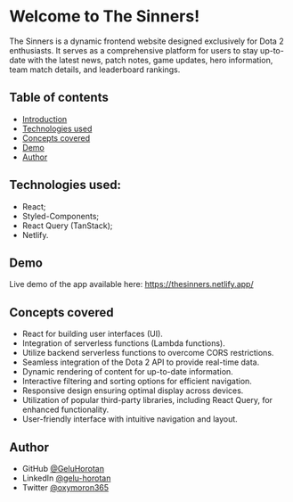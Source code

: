 # Welcome to The Sinners!

The Sinners is a dynamic frontend website designed exclusively for Dota 2 enthusiasts. It serves as a comprehensive platform for users to stay up-to-date with the latest news, patch notes, game updates, hero information, team match details, and leaderboard rankings.

## Table of contents

- [Introduction](#introduction)
- [Technologies used](#technologies-used)
- [Concepts covered](#concepts-covered)
- [Demo](#demo)
- [Author](#author)

## Technologies used:

* React;
* Styled-Components;
* React Query (TanStack);
* Netlify.

## Demo

Live demo of the app available here: https://thesinners.netlify.app/

## Concepts covered

* React for building user interfaces (UI).
* Integration of serverless functions (Lambda functions).
* Utilize backend serverless functions to overcome CORS restrictions.
* Seamless integration of the Dota 2 API to provide real-time data.
* Dynamic rendering of content for up-to-date information.
* Interactive filtering and sorting options for efficient navigation.
* Responsive design ensuring optimal display across devices.
* Utilization of popular third-party libraries, including React Query, for enhanced functionality.
* User-friendly interface with intuitive navigation and layout.

## Author

- GitHub [@GeluHorotan](https://github.com/GeluHorotan) 
- LinkedIn [@gelu-horotan](https://www.linkedin.com/in/gelu-horotan/)
- Twitter [@oxymoron365](https://www.twitter.com/oxymoron365)
